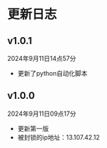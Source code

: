 # 更新日志

## v1.0.1

2024年9月11日14点57分

- 更新了python自动化脚本

## v1.0.0

2024年9月11日09点17分

- 更新第一版
- 被封锁的ip地址：13.107.42.12